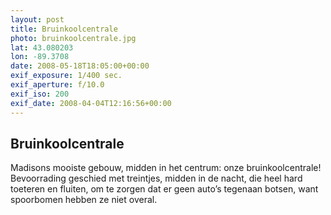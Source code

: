 ```yaml
---
layout: post
title: Bruinkoolcentrale
photo: bruinkoolcentrale.jpg
lat: 43.080203
lon: -89.3708
date: 2008-05-18T18:05:00+00:00
exif_exposure: 1/400 sec.
exif_aperture: f/10.0
exif_iso: 200
exif_date: 2008-04-04T12:16:56+00:00
---
```


## Bruinkoolcentrale

<p>Madisons mooiste gebouw, midden in het centrum: onze bruinkoolcentrale! Bevoorrading geschied met treintjes, midden in de nacht, die heel hard toeteren en fluiten, om te zorgen dat er geen auto’s tegenaan botsen, want spoorbomen hebben ze niet overal.</p>

